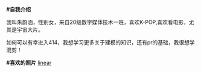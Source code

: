 **#自我介绍**

我叫朱蔚涵，性别女，来自20级数字媒体技术一班，喜欢K-POP,喜欢看电影，尤其是宇宙大片。

如何可以有幸进入414，我想学习更多关于建模的知识，还有pr的基础，我很想学混剪！


**#喜欢的照片**
[linear](https://github.com/ally0607/all-in-ally/blob/main/file01/QQ%E5%9B%BE%E7%89%8720210513162113.jpg)
